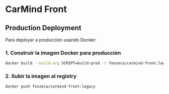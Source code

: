 # CarMind Front

## Production Deployment

Para deployar a producción usando Docker:

### 1. Construir la imagen Docker para producción
```bash
docker build --build-arg SCRIPT=build-prod -t fonzeca/carmind-front:legacy .
```

### 2. Subir la imagen al registry
```bash
docker push fonzeca/carmind-front:legacy
```
